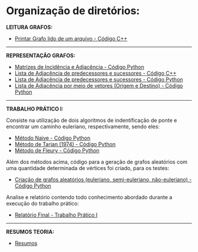 <h1 > Organização de diretórios: </h1>

<strong>LEITURA GRAFOS:</strong>
- [Printar Grafo lido de um arquivo - Código C++](https://github.com/brunofaria27/teoria-grafos-computabilidade/blob/main/Leitura%20Grafos/main.cpp)

---------------
<strong>REPRESENTAÇÃO GRAFOS:</strong>
- [Matrizes de Incidência e Adjacência - Código Python](https://github.com/brunofaria27/teoria-grafos-computabilidade/blob/main/Representa%C3%A7%C3%A3o%20Grafos)
- [Lista de Adjacência de predecessores e sucessores - Código C++](https://github.com/brunofaria27/teoria-grafos-computabilidade/blob/main/Representa%C3%A7%C3%A3o%20Grafos/lista_sucessores_predecessores.cpp)
- [Lista de Adjacência de predecessores e sucessores - Código Python](https://github.com/brunofaria27/teoria-grafos-computabilidade/blob/main/Representa%C3%A7%C3%A3o%20Grafos/lista_sucessores_predecessores.py)
- [Lista de Adjacência por meio de vetores (Origem e Destino) - Código Python](https://github.com/brunofaria27/teoria-grafos-computabilidade/blob/main/Representa%C3%A7%C3%A3o%20Grafos/foward_and_reverse_star.py)

---------------
<strong>TRABALHO PRÁTICO I:</strong>

Consiste na utilização de dois algoritmos de indentificação de ponte e encontrar um caminho euleriano, respectivamente, sendo eles:
- [Método Naive - Código Python](https://github.com/zTrolly/trabalho-grafos/blob/main/BridgeIdentification/naive.py)
- [Método de Tarjan (1974) - Código Python](https://github.com/zTrolly/trabalho-grafos/blob/main/BridgeIdentification/tarjan_1974.py)
- [Método de Fleury - Código Python](https://github.com/zTrolly/trabalho-grafos/blob/main/BridgeIdentification/EulerianPath/eulerian_path.py)

Além dos métodos acima, código para a geração de grafos aleatórios com uma quantidade determinada de vértices foi criado, para os testes:
- [Criação de grafos aleatórios (euleriano, semi-euleriano, não-euleriano) - Código Python](https://github.com/zTrolly/trabalho-grafos/blob/main/RandomGraphs/random_graph.py)

Analise e relatório contendo todo conhecimento abordado durante a execução do trabalho prático:
- [Relatório Final - Trabalho Prático I](https://github.com/zTrolly/trabalho-grafos)

---------------
<strong>RESUMOS TEORIA:</strong>
- [Resumos](https://github.com/brunofaria27/teoria-grafos-computabilidade/tree/main/Resumos)

